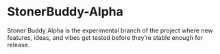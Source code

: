 # StonerBuddy-Alpha
Stoner Buddy Alpha is the experimental branch of the project where new features, ideas, and vibes get tested before they’re stable enough for release.
